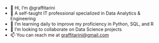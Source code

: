 - 👋 Hi, I’m @graffitarini
- 👀 A self-taught IT professional specialized in Data Analytics & Engineering
- 🌱 I’m learning daily to improve my proficiency in Python, SQL, and R
- 💞️ I’m looking to collaborate on Data Science projects
- 📫 You can reach me at graffitarini@gmail.com

<!---
graffitarini/graffitarini is a ✨ special ✨ repository because its `README.md` (this file) appears on your GitHub profile.
You can click the Preview link to take a look at your changes.
--->

